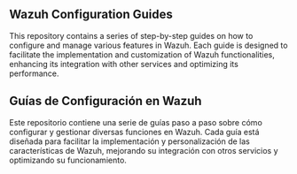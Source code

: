 ## Wazuh Configuration Guides
This repository contains a series of step-by-step guides on how to configure and manage various features in Wazuh. Each guide is designed to facilitate the implementation and customization of Wazuh functionalities, enhancing its integration with other services and optimizing its performance.

## Guías de Configuración en Wazuh 
Este repositorio contiene una serie de guías paso a paso sobre cómo configurar y gestionar diversas funciones en Wazuh. Cada guía está diseñada para facilitar la implementación y personalización de las características de Wazuh, mejorando su integración con otros servicios y optimizando su funcionamiento.



